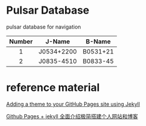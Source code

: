 # Pulsar Database
pulsar database for navigation

| Number      | J-Name |   B-Name    |
|  :----:         |    :----:   |  :----: |
| 1      | J0534+2200       | B0531+21   |
| 2   | J0835-4510        | B0833-45      |

# reference material
[Adding a theme to your GitHub Pages site using Jekyll](https://docs.github.com/en/pages/setting-up-a-github-pages-site-with-jekyll/adding-a-theme-to-your-github-pages-site-using-jekyll#adding-a-theme)

[Github Pages + jekyll 全面介绍极简搭建个人网站和博客](https://zhuanlan.zhihu.com/p/51240503)

